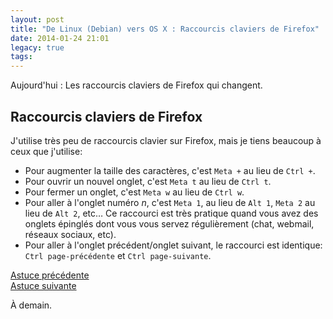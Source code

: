 ```yaml
---
layout: post
title: "De Linux (Debian) vers OS X : Raccourcis claviers de Firefox"
date: 2014-01-24 21:01
legacy: true
tags:
---
```





Aujourd'hui : Les raccourcis claviers de Firefox qui changent.

<!-- more -->

Raccourcis claviers de Firefox
----------------------------------------------------

J'utilise très peu de raccourcis clavier sur Firefox, mais je tiens
beaucoup à ceux que j'utilise:

+ Pour augmenter la taille des caractères, c'est `Meta +` au lieu
  de `Ctrl +`.
+ Pour ouvrir un nouvel onglet, c'est `Meta t` au lieu de `Ctrl t`.
+ Pour fermer un onglet, c'est `Meta w` au lieu de `Ctrl w`.
+ Pour aller à l'onglet numéro *n*, c'est `Meta 1`, au lieu de `Alt 1`,
  `Meta 2` au lieu de `Alt 2`, etc… Ce raccourci est très pratique
  quand vous avez des onglets épinglés dont vous vous servez
  régulièrement (chat, webmail, réseaux sociaux, etc).
+ Pour aller à l'onglet précédent/onglet suivant, le raccourci est
  identique: `Ctrl page-précédente` et `Ctrl page-suivante`.

[Astuce précédente](/blog/2014/01/23/de-linux-debian-vers-os-x-coloriser-la-commande-ls/)    
[Astuce suivante](/blog/2014/01/30/de-linux-debian-vers-os-x-afficher-tous-les-fichiers-dans-lexplorateur/)




À demain.



